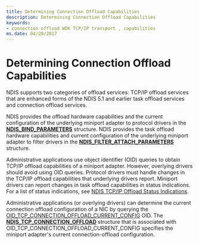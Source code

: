 ```yaml
---
title: Determining Connection Offload Capabilities
description: Determining Connection Offload Capabilities
keywords:
- connection offload WDK TCP/IP transport , capabilities
ms.date: 04/20/2017
---
```


# Determining Connection Offload Capabilities





NDIS supports two categories of offload services: TCP/IP offload services that are enhanced forms of the NDIS 5.1 and earlier task offload services and connection offload services.

NDIS provides the offload hardware capabilities and the current configuration of the underlying miniport adapter to protocol drivers in the [**NDIS\_BIND\_PARAMETERS**](/windows-hardware/drivers/ddi/ndis/ns-ndis-_ndis_bind_parameters) structure. NDIS provides the task offload hardware capabilities and current configuration of the underlying miniport adapter to filter drivers in the [**NDIS\_FILTER\_ATTACH\_PARAMETERS**](/windows-hardware/drivers/ddi/ndis/ns-ndis-_ndis_filter_attach_parameters) structure.

Administrative applications use object identifier (OID) queries to obtain TCP/IP offload capabilities of a miniport adapter. However, overlying drivers should avoid using OID queries. Protocol drivers must handle changes in the TCP/IP offload capabilities that underlying drivers report. Miniport drivers can report changes in task offload capabilities in status indications. For a list of status indications, see [NDIS TCP/IP Offload Status Indications](ndis-status-task-offload-current-config.md).

Administrative applications (or overlying drivers) can determine the current connection offload configuration of a NIC by querying the [OID\_TCP\_CONNECTION\_OFFLOAD\_CURRENT\_CONFIG](./oid-tcp-connection-offload-current-config.md) OID. The [**NDIS\_TCP\_CONNECTION\_OFFLOAD**](/windows-hardware/drivers/ddi/ntddndis/ns-ntddndis-_ndis_tcp_connection_offload) structure that is associated with OID\_TCP\_CONNECTION\_OFFLOAD\_CURRENT\_CONFIG specifies the miniport adapter's current connection-offload configuration.

 

